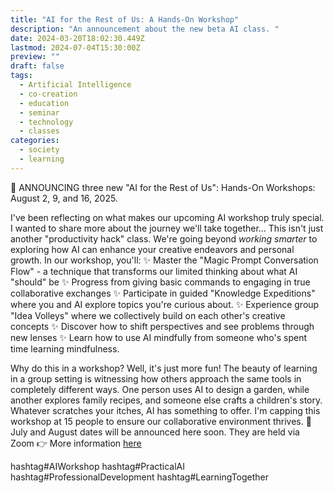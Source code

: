```yaml
---
title: "AI for the Rest of Us: A Hands-On Workshop"
description: "An announcement about the new beta AI class. "
date: 2024-03-20T18:02:30.449Z
lastmod: 2024-07-04T15:30:00Z
preview: ""
draft: false
tags:
  - Artificial Intelligence
  - co-creation
  - education
  - seminar
  - technology
  - classes
categories:
  - society
  - learning
---
```


🚀  ANNOUNCING three new "AI for the Rest of Us": Hands-On Workshops: August 2, 9, and 16, 2025. 

<!--more-->

I've been reflecting on what makes our upcoming AI workshop truly special. I wanted to share more about the journey we'll take together...
This isn't just another "productivity hack" class. We're going beyond *working smarter* to exploring how AI can enhance your creative endeavors and personal growth.
In our workshop, you'll:
✨ Master the "Magic Prompt Conversation Flow" - a technique that transforms our limited thinking about what AI "should" be
✨ Progress from giving basic commands to engaging in true collaborative exchanges
✨ Participate in guided "Knowledge Expeditions" where you and AI explore topics you're curious about.
✨ Experience group "Idea Volleys" where we collectively build on each other's creative concepts
✨ Discover how to shift perspectives and see problems through new lenses
✨ Learn how to use AI mindfully from someone who's spent time learning mindfulness. 

Why do this in a workshop? Well, it's just more fun! The beauty of learning in a group setting is witnessing how others approach the same tools in completely different ways. One person uses AI to design a garden, while another explores family recipes, and someone else crafts a children's story. Whatever scratches your itches, AI has something to offer.
I'm capping this workshop at 15 people to ensure our collaborative environment thrives.
📅 July and August dates will be announced here soon. They are held via Zoom 👉 More information [here](https://drive.google.com/file/d/1i-3pxdfAy_3vTgBbldmEo-GXvK2rP7Z3/view?usp=sharing)

hashtag#AIWorkshop hashtag#PracticalAI hashtag#ProfessionalDevelopment hashtag#LearningTogether